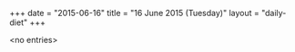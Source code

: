 +++
date = "2015-06-16"
title = "16 June 2015 (Tuesday)"
layout = "daily-diet"
+++


\<no entries\>

